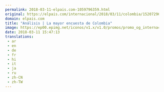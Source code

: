 ```yaml
---
permalink: 2018-03-11-elpais.com-1059796359.html
original: https://elpais.com/internacional/2018/03/11/colombia/1520729654_650810.html#?ref=rss&format=simple&link=link
domain: elpais.com
title: "Análisis | La mayor encuesta de Colombia"
image: https://ep00.epimg.net/iconos/v1.x/v1.0/promos/promo_og_internacional.png
date: 2018-03-11 15:47:13
translations: 
 - ar
 - en
 - de
 - fr
 - hi
 - it
 - ja
 - ru
 - zh-CN
 - zh-TW
---
```


